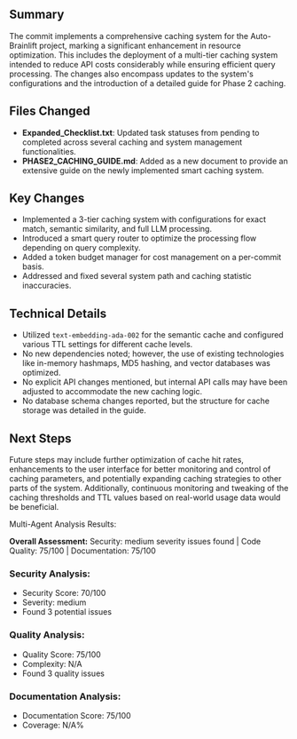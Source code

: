 ## Summary
The commit implements a comprehensive caching system for the Auto-Brainlift project, marking a significant enhancement in resource optimization. This includes the deployment of a multi-tier caching system intended to reduce API costs considerably while ensuring efficient query processing. The changes also encompass updates to the system's configurations and the introduction of a detailed guide for Phase 2 caching.

## Files Changed
- **Expanded_Checklist.txt**: Updated task statuses from pending to completed across several caching and system management functionalities.
- **PHASE2_CACHING_GUIDE.md**: Added as a new document to provide an extensive guide on the newly implemented smart caching system.

## Key Changes
- Implemented a 3-tier caching system with configurations for exact match, semantic similarity, and full LLM processing.
- Introduced a smart query router to optimize the processing flow depending on query complexity.
- Added a token budget manager for cost management on a per-commit basis.
- Addressed and fixed several system path and caching statistic inaccuracies.

## Technical Details
- Utilized `text-embedding-ada-002` for the semantic cache and configured various TTL settings for different cache levels.
- No new dependencies noted; however, the use of existing technologies like in-memory hashmaps, MD5 hashing, and vector databases was optimized.
- No explicit API changes mentioned, but internal API calls may have been adjusted to accommodate the new caching logic.
- No database schema changes reported, but the structure for cache storage was detailed in the guide.

## Next Steps
Future steps may include further optimization of cache hit rates, enhancements to the user interface for better monitoring and control of caching parameters, and potentially expanding caching strategies to other parts of the system. Additionally, continuous monitoring and tweaking of the caching thresholds and TTL values based on real-world usage data would be beneficial.

Multi-Agent Analysis Results:

**Overall Assessment:** Security: medium severity issues found | Code Quality: 75/100 | Documentation: 75/100

### Security Analysis:
- Security Score: 70/100
- Severity: medium
- Found 3 potential issues

### Quality Analysis:
- Quality Score: 75/100
- Complexity: N/A
- Found 3 quality issues

### Documentation Analysis:
- Documentation Score: 75/100
- Coverage: N/A%